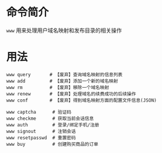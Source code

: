 命令简介
======= 

`www` 用来处理用户域名映射和发布目录的相关操作
    

用法
=======

```
www query       # 【废弃】查询域名映射的信息列表
www add         # 【废弃】添加一个新的域名映射
www rm          # 【废弃】移除一个域名映射
www renew       # 【废弃】处理域名的续费成功的后续操作
www conf        # 【废弃】得到域名映射方面的配置文件信息(JSON)

www captcha      # 验证码
www checkme      # 获取当前会话信息
www auth         # 登录/绑定手机/注册
www signout      # 注销会话 
www resetpasswd  # 重置密码
www buy          # 创建购买商品的订单
```
